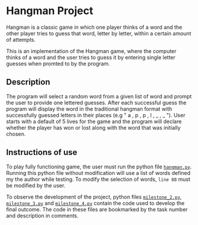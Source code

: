 # Hangman Project

Hangman is a classic game in which one player thinks of a word and the other player tries to guess that word, letter by letter, within a certain amount of attempts.

This is an implementation of the Hangman game, where the computer thinks of a word and the user tries to guess it by entering single letter guesses when promted to by the program. 

## Description

The program will select a random word from a given list of word and prompt the user to provide one lettered guesses. After each successful guess the program will display the word in the traditional hangman format with successfully guessed letters in their places (e.g " a , p , p , l , _ , _ "). User starts with a default of 5 lives for the game and the program will declare whether the player has won or lost along with the word that was initially chosen.


## Instructions of use

To play fully functioning game, the user must run the python file [`hangman.py`](hangman.py). Running this python file without modification will use a list of words defined my the author while testing. To modify the selection of words, `line 88` must be modified by the user.

To observe the development of the project, python files [`milestone_2.py`](milestone_files/milestone_2.py), [`milestone_3.py`](milestone_files/milestone_3.py) and [`milestone_4.py`](milestone_files/milestone_4.py) contain the code used to develop the final outcome. The code in these files are bookmarked by the task number and description in comments.

